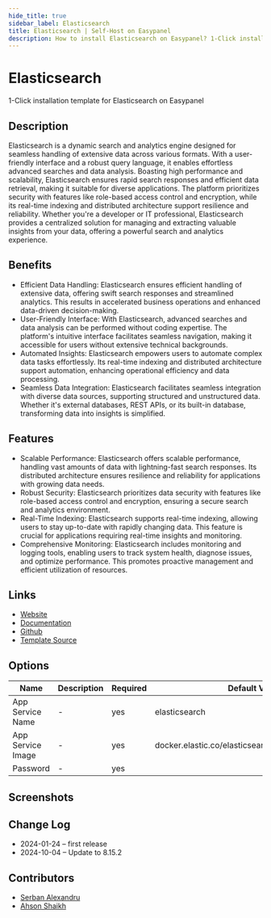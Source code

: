 ```yaml
---
hide_title: true
sidebar_label: Elasticsearch
title: Elasticsearch | Self-Host on Easypanel
description: How to install Elasticsearch on Easypanel? 1-Click installation template for Elasticsearch on Easypanel
---
```


<!-- generated -->

# Elasticsearch

1-Click installation template for Elasticsearch on Easypanel

## Description

Elasticsearch is a dynamic search and analytics engine designed for seamless handling of extensive data across various formats. With a user-friendly interface and a robust query language, it enables effortless advanced searches and data analysis. Boasting high performance and scalability, Elasticsearch ensures rapid search responses and efficient data retrieval, making it suitable for diverse applications. The platform prioritizes security with features like role-based access control and encryption, while its real-time indexing and distributed architecture support resilience and reliability. Whether you&#39;re a developer or IT professional, Elasticsearch provides a centralized solution for managing and extracting valuable insights from your data, offering a powerful search and analytics experience.

## Benefits

- Efficient Data Handling: Elasticsearch ensures efficient handling of extensive data, offering swift search responses and streamlined analytics. This results in accelerated business operations and enhanced data-driven decision-making.
- User-Friendly Interface: With Elasticsearch, advanced searches and data analysis can be performed without coding expertise. The platform's intuitive interface facilitates seamless navigation, making it accessible for users without extensive technical backgrounds.
- Automated Insights: Elasticsearch empowers users to automate complex data tasks effortlessly. Its real-time indexing and distributed architecture support automation, enhancing operational efficiency and data processing.
- Seamless Data Integration: Elasticsearch facilitates seamless integration with diverse data sources, supporting structured and unstructured data. Whether it's external databases, REST APIs, or its built-in database, transforming data into insights is simplified.

## Features

- Scalable Performance: Elasticsearch offers scalable performance, handling vast amounts of data with lightning-fast search responses. Its distributed architecture ensures resilience and reliability for applications with growing data needs.
- Robust Security: Elasticsearch prioritizes data security with features like role-based access control and encryption, ensuring a secure search and analytics environment.
- Real-Time Indexing: Elasticsearch supports real-time indexing, allowing users to stay up-to-date with rapidly changing data. This feature is crucial for applications requiring real-time insights and monitoring.
- Comprehensive Monitoring: Elasticsearch includes monitoring and logging tools, enabling users to track system health, diagnose issues, and optimize performance. This promotes proactive management and efficient utilization of resources.

## Links

- [Website](https://www.elastic.co)
- [Documentation](https://www.elastic.co/guide/index.html)
- [Github](https://github.com/elastic/elasticsearch)
- [Template Source](https://github.com/easypanel-io/templates/tree/main/templates/elasticsearch)

## Options

Name | Description | Required | Default Value
-|-|-|-
App Service Name | - | yes | elasticsearch
App Service Image | - | yes | docker.elastic.co/elasticsearch/elasticsearch:8.15.2
Password | - | yes | 

## Screenshots


## Change Log

- 2024-01-24 – first release
- 2024-10-04 – Update to 8.15.2

## Contributors

- [Serban Alexandru](https://github.com/serban-alexandru)
- [Ahson Shaikh](https://github.com/MuhammadAhsanDonuts)

